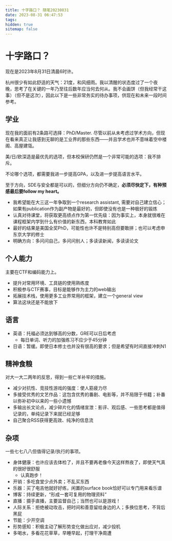 ```yaml
---
title: 十字路口？ 随笔20230831
date: 2023-08-31 06:47:53
tags:
hidden: true
sitemap: false
---
```


# 十字路口？

现在是2023年8月31日清晨6时许。

杭州很少有如此舒适的天气：21度，和风细雨。我以清醒的状态度过了一个夜晚，思考了在关键的一年乃至往后数年应当何去何从。我不会画饼（但我经常干这事）（但不是这次），因此以下是一些非常务实的待办事项，供现在和未来一段时间参考。

## 学业

现在我的面前有2条路可选择：PhD/Master. 尽管以前从未考虑过学术方向，但现在看来真正让我感到无聊的是工业界的那些东西——并且学术也并不意味着空中楼阁、高屋建瓴。

美/日/欧深造是最优先的选项，但本校保研仍然是一个非常可能的选项：我不排斥。

不论哪个选项，都需要我进一步提高GPA，以及进一步提高语言水平。

至于方向，SDE与安全都是可以的，但细分方向仍不确定，**必须尽快定下，有种预感最后要follow my heart。**

- 我希望能在大三这一年争取到一个research assistant, 需要对自己建立信心；如果有publication作为副产物是最好的，但即使没有也是一种极好的锻炼
- 认真对待课堂，将获取更高绩点作为第一优先级：因为事实上，本身就很难在课程框架内学到什么有价值的新东西，本科教育如此
- 最好的结果是美国全奖PhD，可能性也许不是特别高但要敢拼；也可以考虑申东京大学的修士
- 明确方向：多问问自己，多问问别人；多读读新闻，多读读论文

## 个人能力

主要在CTF和编码能力上。

- 提升对常用环境、工具链的使用熟练度
- 积极参与CTF赛事，目标是能够作为主力的web输出
- 拓展技术栈，使用更多工业界常用的框架，建立一个general view
- 算法这块还是不能放下

## 语言

- 英语：托福必须达到够高的分数，GRE可以日后考虑
    - 每日单词、听力的加强练习不应少于45分钟
- 日语：暂缓。即使日本修士也并没有很高的要求；但是希望有时间直接冲刺N1

## 精神食粮

对大一大二两年的反思，得到一些亡羊补牢的措施。

- 减少对抗性、竞技性游戏的强度：使人筋疲力尽
- 多接受优秀的文艺作品：这包含优秀的番剧、电影等，并不局限于书籍；补番以弥补初中以来的一些小遗憾
- 多输出长文论点，减少碎片化的情绪宣泄：影评、观后感、一些思考都是值得记录的，单纯记录下来就已经足够
- 自己聚合RSS获得更高效、纯净的信息流

## 杂项

一些七七八八但值得记录/执行的事项。

- 身体健康：也许应该去体检了，并且不要再老像今天这样熬夜了，即使天气真的很好很舒服
    - 认真跑步！
- 开销：多吃食堂少点外卖；不乱买东西
- 乐器：买了电吉他就好好练，闲置的surface book恰好可以专门用来看乐谱
- 博客：持续更新，“形成一套可复用的物理资料”
- 直播：摄手直播，主要监督自己；当然也可以是游戏！
- 人际关系：拒绝被动攻击，把时间和善意留给身边的人；多换位思考，不背后黑屁
- 节能：少开空调
- 形势感知：积极主动了解形势变化做出应对，减少投机
- 多喝水，多看花花草草，早睡早起，打理干净周遭